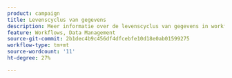```yaml
---
product: campaign
title: Levenscyclus van gegevens
description: Meer informatie over de levenscyclus van gegevens in workflows
feature: Workflows, Data Management
source-git-commit: 2b1dec4b9c456df4dfcebfe10d18e0ab01599275
workflow-type: tm+mt
source-wordcount: '11'
ht-degree: 27%

---
```


